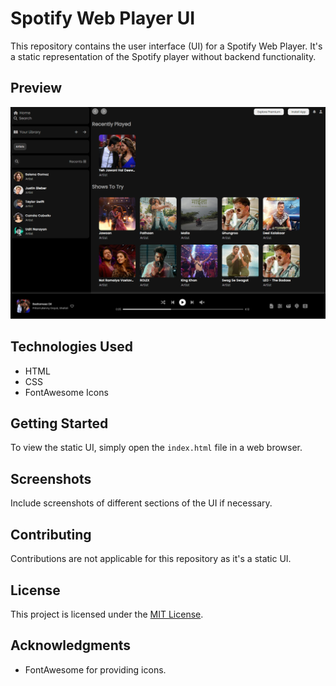# Spotify Web Player UI

This repository contains the user interface (UI) for a Spotify Web Player. It's a static representation of the Spotify player without backend functionality.

## Preview
![preview.png](./assets/preview.png?raw=)

## Technologies Used
- HTML
- CSS
- FontAwesome Icons

## Getting Started
To view the static UI, simply open the `index.html` file in a web browser.

## Screenshots
Include screenshots of different sections of the UI if necessary.

## Contributing
Contributions are not applicable for this repository as it's a static UI.

## License
This project is licensed under the [MIT License](LICENSE).

## Acknowledgments
- FontAwesome for providing icons.
